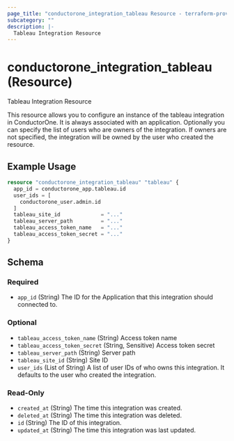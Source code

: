 ```yaml
---
page_title: "conductorone_integration_tableau Resource - terraform-provider-conductorone"
subcategory: ""
description: |-
  Tableau Integration Resource
---
```


# conductorone_integration_tableau (Resource)

Tableau Integration Resource

This resource allows you to configure an instance of the tableau integration in ConductorOne.
It is always associated with an application. Optionally you can specify the list of users who are owners of the integration.
If owners are not specified, the integration will be owned by the user who created the resource.

## Example Usage

```terraform
resource "conductorone_integration_tableau" "tableau" {
  app_id = conductorone_app.tableau.id
  user_ids = [
    conductorone_user.admin.id
  ]
  tableau_site_id             = "..."
  tableau_server_path         = "..."
  tableau_access_token_name   = "..."
  tableau_access_token_secret = "..."
}
```

<!-- schema generated by tfplugindocs -->
## Schema

### Required

- `app_id` (String) The ID for the Application that this integration should connected to.

### Optional

- `tableau_access_token_name` (String) Access token name
- `tableau_access_token_secret` (String, Sensitive) Access token secret
- `tableau_server_path` (String) Server path
- `tableau_site_id` (String) Site ID
- `user_ids` (List of String) A list of user IDs of who owns this integration. It defaults to the user who created the integration.

### Read-Only

- `created_at` (String) The time this integration was created.
- `deleted_at` (String) The time this integration was deleted.
- `id` (String) The ID of this integration.
- `updated_at` (String) The time this integration was last updated.
